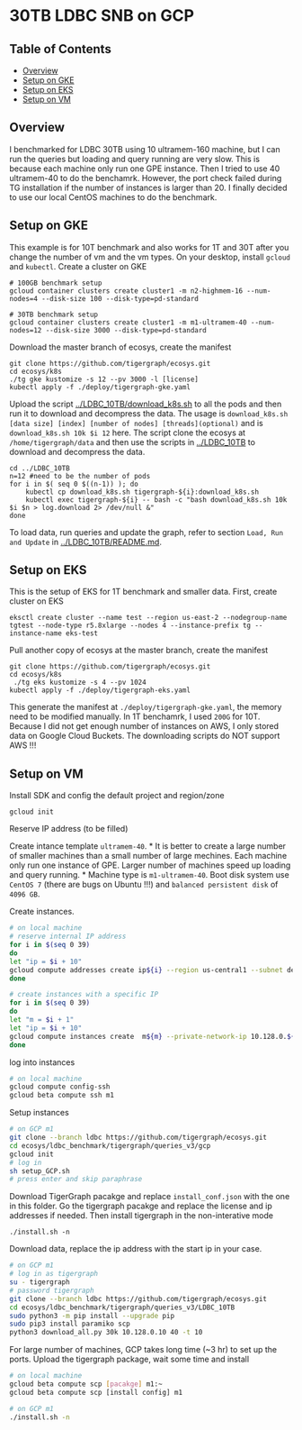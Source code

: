 # 30TB LDBC SNB on GCP
## Table of Contents
* [Overview](#Overview)
* [Setup on GKE](#Setup-on-GKE)
* [Setup on EKS](#Setup-on-EKS)
* [Setup on VM](#Setup-on-VM)

## Overview
I benchmarked for LDBC 30TB using 10 ultramem-160 machine, but I can run the queries but loading and query running are very slow. This is because each machine only run one GPE instance. Then I tried to use 40 ultramem-40 to do the benchamrk. However, the port check failed during TG installation if the number of instances is larger than 20. I finally decided to use our local CentOS machines to do the benchmark. 

## Setup on GKE
This example is for 10T benchmark and also works for 1T and 30T after you change the number of vm and the vm types.
On your desktop, install `gcloud` and `kubectl`. Create a cluster on GKE 
```
# 100GB benchmark setup
gcloud container clusters create cluster1 -m n2-highmem-16 --num-nodes=4 --disk-size 100 --disk-type=pd-standard

# 30TB benchmark setup
gcloud container clusters create cluster1 -m m1-ultramem-40 --num-nodes=12 --disk-size 3000 --disk-type=pd-standard
```

Download the master branch of ecosys, create the manifest 
```
git clone https://github.com/tigergraph/ecosys.git
cd ecosys/k8s
./tg gke kustomize -s 12 --pv 3000 -l [license]
kubectl apply -f ./deploy/tigergraph-gke.yaml
```
Upload the script [../LDBC_10TB/download_k8s.sh](../LDBC_10TB/download_k8s.sh) to all the pods and then run it to download and decompress the data. The usage is `download_k8s.sh [data size] [index] [number of nodes] [threads](optional)` and is `download_k8s.sh 10k $i 12` here. The script clone the ecosys at `/home/tigergraph/data` and then use the scripts in [../LDBC_10TB](../LDBC_10TB) to download and decompress the data.
```
cd ../LDBC_10TB
n=12 #need to be the number of pods
for i in $( seq 0 $((n-1)) ); do
    kubectl cp download_k8s.sh tigergraph-${i}:download_k8s.sh
    kubectl exec tigergraph-${i} -- bash -c "bash download_k8s.sh 10k $i $n > log.download 2> /dev/null &"  
done
```

To load data, run queries and update the graph, refer to section `Load, Run and Update` in [../LDBC_10TB/README.md](../LDBC_10TB/README.md).

## Setup on EKS
This is the setup of EKS for 1T benchmark and smaller data. First, create cluster on EKS 
```
eksctl create cluster --name test --region us-east-2 --nodegroup-name tgtest --node-type r5.8xlarge --nodes 4 --instance-prefix tg --instance-name eks-test 
```

Pull another copy of ecosys at the master branch, create the manifest 
```
git clone https://github.com/tigergraph/ecosys.git
cd ecosys/k8s
 ./tg eks kustomize -s 4 --pv 1024
kubectl apply -f ./deploy/tigergraph-eks.yaml
```
This generate the manifest at `./deploy/tigergraph-gke.yaml`, the memory need to be modified manually. In 1T benchamrk, I used `200G` for 10T. Because I did not get enough number of instances on AWS, I only stored data on Google Cloud Buckets. The downloading scripts do NOT support AWS !!!

## Setup on VM
Install SDK and config the default project and region/zone
```
gcloud init
```

Reserve IP address (to be filled)

Create intance template `ultramem-40`. * It is better to create a large number of smaller machines than a small number of large mechines. Each machine only run one instance of GPE. Larger number of machines speed up loading and query running. * 
Machine type is `m1-ultramem-40`. Boot disk system use `CentOS 7` (there are bugs on Ubuntu !!!) and `balanced persistent disk` of `4096 GB`. 

Create instances.
```sh
# on local machine
# reserve internal IP address 
for i in $(seq 0 39)
do
let "ip = $i + 10"
gcloud compute addresses create ip${i} --region us-central1 --subnet default  --addresses  10.128.0.${ip}
done

# create instances with a specific IP
for i in $(seq 0 39)
do
let "m = $i + 1"
let "ip = $i + 10"
gcloud compute instances create  m${m} --private-network-ip 10.128.0.${ip}  --source-instance-template ultramem-40
done
```

log into instances 
```sh
# on local machine
gcloud compute config-ssh
gcloud beta compute ssh m1
```

Setup instances 
```sh
# on GCP m1 
git clone --branch ldbc https://github.com/tigergraph/ecosys.git
cd ecosys/ldbc_benchmark/tigergraph/queries_v3/gcp
gcloud init 
# log in 
sh setup_GCP.sh 
# press enter and skip paraphrase
```
Download TigerGraph pacakge and replace `install_conf.json` with the one in this folder. Go the tigergraph pacakge and replace the license and ip addresses if needed. Then install tigergraph in the non-interative mode
```
./install.sh -n
```

Download data, replace the ip address with the start ip in your case.
```sh
# on GCP m1 
# log in as tigergraph
su - tigergraph 
# password tigergraph
git clone --branch ldbc https://github.com/tigergraph/ecosys.git
cd ecosys/ldbc_benchmark/tigergraph/queries_v3/LDBC_10TB
sudo python3 -m pip install --upgrade pip
sudo pip3 install paramiko scp
python3 download_all.py 30k 10.128.0.10 40 -t 10
```

For large number of machines, GCP takes long time (~3 hr) to set up the ports. Upload the tigergraph package, wait some time and install 
```sh
# on local machine
gcloud beta compute scp [pacakge] m1:~
gcloud beta compute scp [install config] m1

# on GCP m1 
./install.sh -n
```